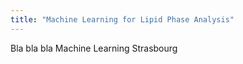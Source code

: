 ```yaml
---
title: "Machine Learning for Lipid Phase Analysis"
---
```


Bla bla bla Machine Learning Strasbourg
